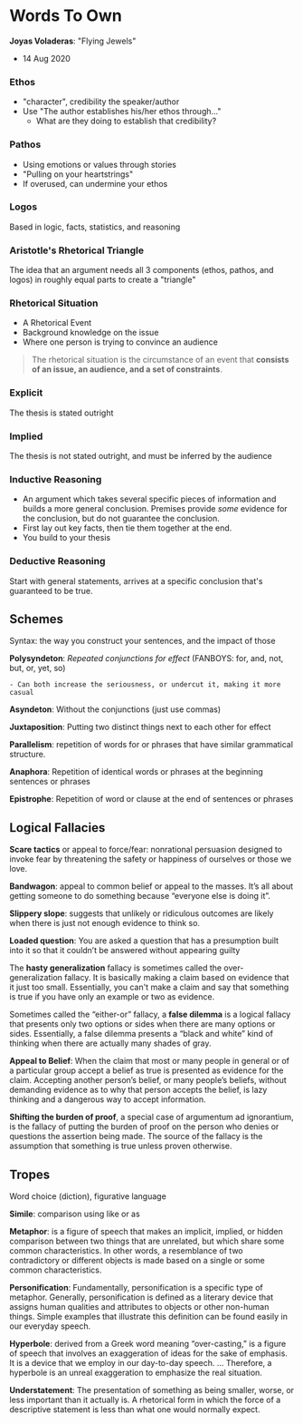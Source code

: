 # Words To Own


**Joyas Voladeras**: "Flying Jewels"
- 14 Aug 2020

### Ethos
* "character", credibility the speaker/author
* Use "The author establishes his/her ethos through..."
     - What are they doing to establish that credibility?

### Pathos
* Using emotions or values through stories
* "Pulling on your heartstrings"
* If overused, can undermine your ethos

### Logos
Based in logic, facts, statistics, and reasoning

### Aristotle's Rhetorical Triangle
The idea that an argument needs all 3 components (ethos, pathos, and logos) in roughly equal parts to create a "triangle"

### Rhetorical Situation
* A Rhetorical Event 
* Background knowledge on the issue
* Where one person is trying to convince an audience

> The rhetorical situation is the circumstance of an event that **consists of an issue, an audience, and a set of constraints**.

### Explicit
The thesis is stated outright

### Implied
The thesis is not stated outright, and must be inferred by the audience

### Inductive Reasoning
* An argument which takes several specific pieces of information and builds a more general conclusion. Premises provide _some_ evidence for the conclusion, but do not guarantee the conclusion. 
* First lay out key facts, then tie them together at the end.
* You build to your thesis

### Deductive Reasoning
Start with general statements, arrives at a specific conclusion that's guaranteed to be true. 

## Schemes
Syntax: the way you construct your sentences, and the impact of those

**Polysyndeton**: _Repeated conjunctions for effect_ (FANBOYS: for, and, not, but, or, yet, so)

    - Can both increase the seriousness, or undercut it, making it more casual

**Asyndeton**: Without the conjunctions (just use commas)

**Juxtaposition**: Putting two distinct things next to each other for effect

**Parallelism**: repetition of words for or phrases that have similar grammatical structure.

**Anaphora**: Repetition of identical words or phrases at the beginning sentences or phrases

**Epistrophe**: Repetition of word or clause at the end of sentences or phrases

## Logical Fallacies

**Scare tactics** or appeal to force/fear: nonrational persuasion designed to invoke fear by threatening the safety or happiness of ourselves or those we love.

**Bandwagon**: appeal to common belief or appeal to the masses. It’s all about getting someone to do something because “everyone else is doing it”.

**Slippery slope**: suggests that unlikely or ridiculous outcomes are likely when there is just not enough evidence to think so.

**Loaded question**: You are asked a question that has a presumption built into it so that it couldn’t be answered without appearing guilty

The **hasty generalization** fallacy is sometimes called the over-generalization fallacy. It is basically making a claim based on evidence that it just too small. Essentially, you can't make a claim and say that something is true if you have only an example or two as evidence.

Sometimes called the “either-or” fallacy, a **false dilemma** is a logical fallacy that presents only two options or sides when there are many options or sides. Essentially, a false dilemma presents a “black and white” kind of thinking when there are actually many shades of gray.

**Appeal to Belief**: When the claim that most or many people in general or of a particular group accept a belief as true is presented as evidence for the claim. Accepting another person’s belief, or many people’s beliefs, without demanding evidence as to why that person accepts the belief, is lazy thinking and a dangerous way to accept information.

**Shifting the burden of proof**, a special case of argumentum ad ignorantium, is the fallacy of putting the burden of proof on the person who denies or questions the assertion being made. The source of the fallacy is the assumption that something is true unless proven otherwise.

## Tropes
Word choice (diction), figurative language

**Simile**: comparison using like or as

**Metaphor**: is a figure of speech that makes an implicit, implied, or hidden comparison between two things that are unrelated, but which share some common characteristics. In other words, a resemblance of two contradictory or different objects is made based on a single or some common characteristics.

**Personification**: Fundamentally, personification is a specific type of metaphor. Generally, personification is defined as a literary device that assigns human qualities and attributes to objects or other non-human things. Simple examples that illustrate this definition can be found easily in our everyday speech.

**Hyperbole**: derived from a Greek word meaning “over-casting,” is a figure of speech that involves an exaggeration of ideas for the sake of emphasis. It is a device that we employ in our day-to-day speech. ... Therefore, a hyperbole is an unreal exaggeration to emphasize the real situation.

**Understatement**: The presentation of something as being smaller, worse, or less important than it actually is. A rhetorical form in which the force of a descriptive statement is less than what one would normally expect.

